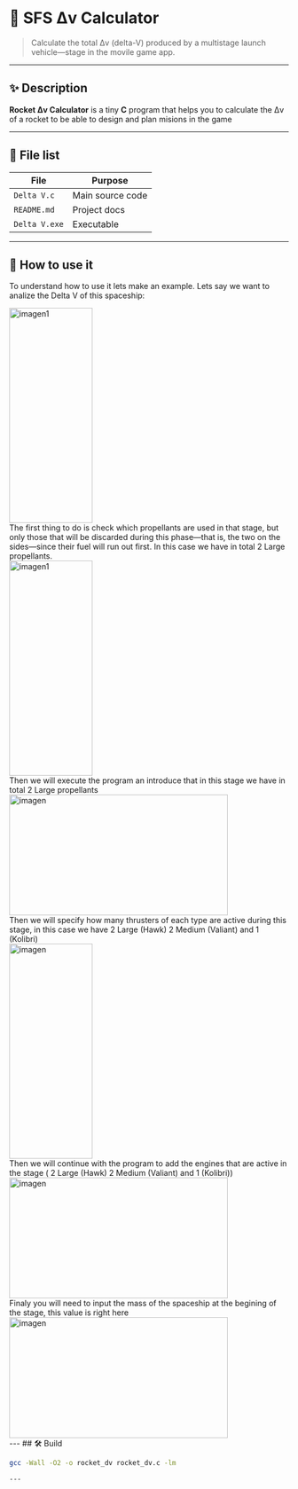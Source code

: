 # 🚀 SFS Δv Calculator

> Calculate the total Δv (delta-V) produced by a multistage launch vehicle—stage in the movile game app.

---

## ✨ Description

**Rocket Δv Calculator** is a tiny **C** program that helps you to calculate the Δv of a rocket to be able to design and plan misions in the game

---

## 📁 File list

| File          | Purpose          |
|---------------|------------------|
| `Delta V.c`   | Main source code |
| `README.md`   | Project docs     |
| `Delta V.exe` | Executable       |

---
## 📝 How to use it
To understand how to use it lets make an example. Lets say we want to analize the Delta V of this spaceship:

<div align="left">
  <img src="https://github.com/user-attachments/assets/4af00248-304c-414d-a385-700a8e635249" width="150" height="388" alt="imagen1" />
  <!-- Añade aquí más <img> si hiciera falta -->
</div>
The first thing to do is check which propellants are used in that stage, but only those that will be discarded during this phase—that is,
the two on the sides—since their fuel will run out first. In this case we have in total 2 Large propellants.
<div align="left">
  <img src="https://github.com/user-attachments/assets/23a5b6a4-1651-4a22-b539-510be71a9570" width="150" height="388" alt="imagen1" />
  <!-- Añade aquí más <img> si hiciera falta -->
</div>
Then we will execute the program an introduce that in this stage we have in total 2 Large propellants
<div align="left">
<img width="394" height="218" alt="imagen" src="https://github.com/user-attachments/assets/a806d5d5-9301-446e-9dde-68df704d108b" />
</div>
Then we will specify how many thrusters of each type are active during this stage, in this case we have 2 Large (Hawk) 2 Medium (Valiant) and 1 (Kolibri)
<div align="left">
<img width="150" height="388" alt="imagen" src="https://github.com/user-attachments/assets/1b6380c2-74c5-4789-943c-2d1483bd5858" />
</div>
Then we will continue with the program to add the engines that are active in the stage ( 2 Large (Hawk) 2 Medium (Valiant) and 1 (Kolibri))
<div align="left">
<img width="394" height="218" alt="imagen" src="https://github.com/user-attachments/assets/32c8104d-d1d3-4437-83be-0fa80e367124" />
</div>
Finaly you will need to input the mass of the spaceship at the begining of the stage, this value is right here
<div align="left">
<img width="394" height="218" alt="imagen" src="https://github.com/user-attachments/assets/cfe03979-870a-4d32-83b4-184148473f62" />
</div>
---
## 🛠️ Build

```bash
gcc -Wall -O2 -o rocket_dv rocket_dv.c -lm

---
